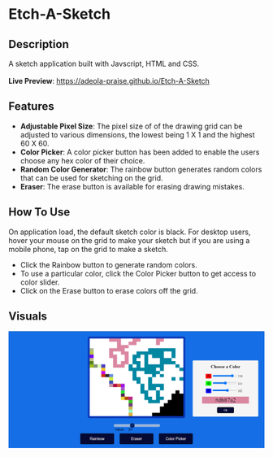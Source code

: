 # Etch-A-Sketch

## Description
A sketch application built with Javscript, HTML and CSS. <br>
<br>
**Live Preview**: https://adeola-praise.github.io/Etch-A-Sketch
## Features
- **Adjustable Pixel Size**: The pixel size of of the drawing grid can be adjusted to various dimensions, the lowest being 1 X 1 and the highest 60 X 60.
- **Color Picker**: A color picker button has been added to enable the users choose any hex color of their choice.
- **Random Color Generator**: The rainbow button generates random colors that can be used for sketching on the grid.
- **Eraser**: The erase button is available for erasing drawing mistakes.
## How To Use
On application load, the default sketch color is black. For desktop users, hover your mouse on the grid to make your sketch but if you are using a mobile phone, tap on the grid to make a sketch.
- Click the Rainbow button to generate random colors. 
- To use a particular color, click the Color Picker button to get access to color slider. 
- Click on the Erase button to erase colors off the grid.
## Visuals
![alt text](https://github.com/adeola-praise/Etch-A-Sketch/blob/main/images/demoImg.png "UI Screenshot")

